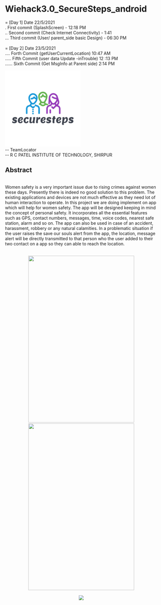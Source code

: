 # Wiehack3.0_SecureSteps_android
= [Day 1] Date 22/5/2021 <br>
. First commit (SplashScreen) - 12:18 PM<br>
.. Second commit (Check Internet Connectivity) - 1:41 <br>
... Third commit (User/ parent_side basic Design) - 06:30 PM
<br><br>
= [Day 2] Date 23/5/2021 <br>
.... Forth Commit (getUserCurrentLocation) 10:47 AM <br>
..... Fifth Commit (user data Update -inTrouble) 12 :13 PM <br>
...... Sixth Commit (Get MsgInfo at Parent side) 2:14 PM
<br>

![](app/src/main/res/drawable/splash_logo.png)
<br>
-- TeamLocator
<br>
-- R C PATEL INSTITUTE OF TECHNOLOGY, SHIRPUR
<br>
<h2>Abstract</h2>
<br>
Women safety is a very important issue due to rising crimes against women these days. 
Presently there is indeed no good solution to this problem. The existing applications and 
devices are not much effective as they need lot of human interaction to operate. In this project 
we are doing implement on app which will help for women safety. The app will be designed 
keeping in mind the concept of personal safety. It incorporates all the essential features such 
as GPS, contact numbers, messages, time, voice codes, nearest safe station, alarm and so 
on. The app can also be used in case of an accident, harassment, robbery or any natural 
calamities. In a problematic situation if the user raises the save our souls alert from the app, 
the location, message alert will be directly transmitted to that person who the user added to 
their two contact on a app so they can able to reach the location.
<br>
<br>

<p align="center">
	<img src="https://user-images.githubusercontent.com/52338026/119229909-a4f44780-bb37-11eb-867b-ed22c9cd11c6.jpeg" width="350" height="550">
<img src="https://user-images.githubusercontent.com/52338026/119230079-509d9780-bb38-11eb-8340-b9205baac073.jpeg" width="350" height="550">
</p>
<p align="center">
	<img src="https://user-images.githubusercontent.com/52338026/119230225-ee916200-bb38-11eb-8e4a-32b2f2439696.PNG" height="400">
</p>
